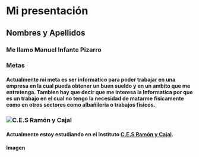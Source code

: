 # Mi presentación
## Nombres y Apellidos
### Me llamo Manuel Infante Pizarro
### Metas
#### Actualmente mi meta es ser informatico para poder trabajar en una empresa en la cual pueda obtener un buen sueldo y en un ambito que me entretenga.  Tambien hay que decir que me interesa la Informatica por que es un trabajo en el cual no tengo la necesidad de matarme fisicamente como en otros sectores como albañileria o trabajos fisicos.
### ![C.E.S Ramón y Cajal](https://acortar.link/YrOD0p)
#### Actualmente estoy estudiando en el Instituto [C.E.S Ramón y Cajal](https://ramonycajal.net).
#### Imagen

